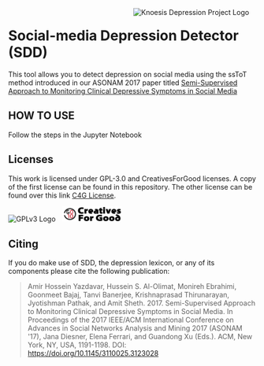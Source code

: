 <img src="http://knoesis.org/resources/images/knoesis_depression_logo.jpg" align="right" alt="Knoesis Depression Project Logo" width="250"/>

# Social-media Depression Detector (SDD) 
This tool allows you to detect depression on social media using the ssToT method introduced in our ASONAM 2017 paper titled [Semi-Supervised Approach to Monitoring Clinical Depressive Symptoms in Social Media](https://dl.acm.org/citation.cfm?id=3123028&CFID=1025873987&CFTOKEN=78680894)

## HOW TO USE ##

Follow the steps in the Jupyter Notebook

## Licenses ##

This work is licensed under GPL-3.0 and CreativesForGood licenses. A copy of the first license can be found in this repository. The other license can be found over this link [C4G License](https://github.com/halolimat/CreativesForGoodLicense).

<p float="left">
  <img src="https://upload.wikimedia.org/wikipedia/commons/9/93/GPLv3_Logo.svg" alt="GPLv3 Logo" width="60" />
  <img src="https://github.com/halolimat/CreativesForGoodLicense/raw/master/CreativesForGoodLogo2.png" alt="CreativesForGood Logo" width="120" style="margin-left: 10px;" /> 
</p>

## Citing ##

If you do make use of SDD, the depression lexicon, or any of its components please cite the following publication:

> Amir Hossein Yazdavar, Hussein S. Al-Olimat, Monireh Ebrahimi, Goonmeet Bajaj, Tanvi Banerjee, Krishnaprasad Thirunarayan, Jyotishman Pathak, and Amit Sheth. 2017. Semi-Supervised Approach to Monitoring Clinical Depressive Symptoms in Social Media. In Proceedings of the 2017 IEEE/ACM International Conference on Advances in Social Networks Analysis and Mining 2017 (ASONAM '17), Jana Diesner, Elena Ferrari, and Guandong Xu (Eds.). ACM, New York, NY, USA, 1191-1198. DOI: https://doi.org/10.1145/3110025.3123028
